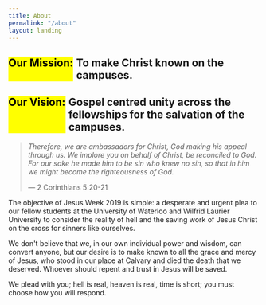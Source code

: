```yaml
---
title: About
permalink: "/about"
layout: landing
---
```


## <mark>Our Mission:</mark> *To make Christ known on the campuses.*

## <mark>Our Vision:</mark> *Gospel centred unity across the fellowships for the salvation of the campuses.*

> *Therefore, we are ambassadors for Christ, God making his appeal through us. We implore you on behalf of Christ, be reconciled to God. For our sake he made him to be sin who knew no sin, so that in him we might become the righteousness of God.*
> <p class="text-right">&mdash; 2 Corinthians 5:20-21</p>

The objective of Jesus Week 2019 is simple: a desperate and urgent plea to our fellow students at the University of Waterloo and Wilfrid Laurier University to consider the reality of hell and the saving work of Jesus Christ on the cross for sinners like ourselves.

We don't believe that we, in our own individual power and wisdom, can convert anyone, but our desire is to make known to all the grace and mercy of Jesus, who stood in our place at Calvary and died the death that we deserved. Whoever should repent and trust in Jesus will be saved.

We plead with you; hell is real, heaven is real, time is short; you must choose how you will respond.

<style>@media (min-width: 800px) {
h2 { display: flex; }
h2 mark { flex-shrink: 0; margin-right: 0.3em; }
}
h2 em { font-style: normal; }
</style>
